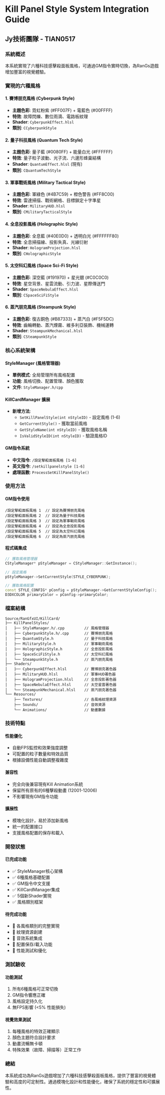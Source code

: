 # Kill Panel Style System Integration Guide
## Jy技術團隊 - TIAN0517

### 系統概述
本系統實現了六種科技感擊殺面板風格，可通過GM指令實時切換，為RanGs遊戲增加豐富的視覺體驗。

### 實現的六種風格

#### 1. 賽博朋克風格 (Cyberpunk Style)
- **主題色彩**: 霓虹粉紫 (#FF007F) + 電藍色 (#00FFFF)
- **特效**: 故障閃爍、數位雨滴、電路板紋理
- **Shader**: `CyberpunkEffect.hlsl`
- **類別**: `CCyberpunkStyle`

#### 2. 量子科技風格 (Quantum Tech Style)
- **主題色彩**: 量子藍 (#0080FF) + 能量白光 (#FFFFFF)
- **特效**: 量子粒子波動、光子流、六邊形蜂巢結構
- **Shader**: `QuantumEffect.hlsl` (現有)
- **類別**: `CQuantumTechStyle`

#### 3. 軍事戰術風格 (Military Tactical Style)
- **主題色彩**: 軍綠色 (#4B7C59) + 橙色警告 (#FF8C00)
- **特效**: 雷達掃描、戰術網格、目標鎖定十字準星
- **Shader**: `MilitaryHUD.hlsl`
- **類別**: `CMilitaryTacticalStyle`

#### 4. 全息投影風格 (Holographic Style)
- **主題色彩**: 全息藍 (#40E0D0) + 透明白光 (#FFFFFF80)
- **特效**: 全息掃描線、投影失真、光線衍射
- **Shader**: `HologramProjection.hlsl`
- **類別**: `CHolographicStyle`

#### 5. 太空科幻風格 (Space Sci-Fi Style)
- **主題色彩**: 深空藍 (#191970) + 星光銀 (#C0C0C0)
- **特效**: 星空背景、星雲流動、引力波、星際傳送門
- **Shader**: `SpaceNebulaEffect.hlsl`
- **類別**: `CSpaceSciFiStyle`

#### 6. 蒸汽朋克風格 (Steampunk Style)
- **主題色彩**: 復古銅色 (#B87333) + 蒸汽白 (#F5F5DC)
- **特效**: 齒輪轉動、蒸汽煙霧、維多利亞裝飾、機械運轉
- **Shader**: `SteampunkMechanical.hlsl`
- **類別**: `CSteampunkStyle`

### 核心系統架構

#### StyleManager (風格管理器)
- **單例模式**: 全局管理所有風格配置
- **功能**: 風格切換、配置管理、顏色獲取
- **文件**: `StyleManager.h/cpp`

#### KillCardManager 擴展
- **新增方法**:
  - `SetKillPanelStyle(int nStyleID)` - 設定風格 (1-6)
  - `GetCurrentStyle()` - 獲取當前風格
  - `GetStyleName(int nStyleID)` - 獲取風格名稱
  - `IsValidStyleID(int nStyleID)` - 驗證風格ID

#### GM指令系統
- **中文指令**: `/設定擊殺面板風格 [1-6]`
- **英文指令**: `/setkillpanelstyle [1-6]`
- **處理函數**: `ProcessSetKillPanelStyle()`

### 使用方法

#### GM指令使用
```
/設定擊殺面板風格 1  // 設定為賽博朋克風格
/設定擊殺面板風格 2  // 設定為量子科技風格
/設定擊殺面板風格 3  // 設定為軍事戰術風格
/設定擊殺面板風格 4  // 設定為全息投影風格
/設定擊殺面板風格 5  // 設定為太空科幻風格
/設定擊殺面板風格 6  // 設定為蒸汽朋克風格
```

#### 程式碼集成
```cpp
// 獲取風格管理器
CStyleManager* pStyleManager = CStyleManager::GetInstance();

// 設定風格
pStyleManager->SetCurrentStyle(STYLE_CYBERPUNK);

// 獲取風格配置
const STYLE_CONFIG* pConfig = pStyleManager->GetCurrentStyleConfig();
D3DXCOLOR primaryColor = pConfig->primaryColor;
```

### 檔案結構
```
Source/RanGfxUI/KillCard/
├── KillPanelStyles/
│   ├── StyleManager.h/.cpp         // 風格管理器
│   ├── CyberpunkStyle.h/.cpp       // 賽博朋克風格
│   ├── QuantumStyle.h              // 量子科技風格
│   ├── MilitaryStyle.h             // 軍事戰術風格
│   ├── HolographicStyle.h          // 全息投影風格
│   ├── SpaceSciFiStyle.h           // 太空科幻風格
│   └── SteampunkStyle.h            // 蒸汽朋克風格
├── Shaders/
│   ├── CyberpunkEffect.hlsl        // 賽博朋克著色器
│   ├── MilitaryHUD.hlsl            // 軍事HUD著色器
│   ├── HologramProjection.hlsl     // 全息投影著色器
│   ├── SpaceNebulaEffect.hlsl      // 太空星雲著色器
│   └── SteampunkMechanical.hlsl    // 蒸汽朋克著色器
└── Resources/
    ├── Textures/                   // 各風格紋理資源
    ├── Sounds/                     // 音效資源
    └── Animations/                 // 動畫數據
```

### 技術特點

#### 性能優化
- 自動FPS監控和效果強度調整
- 可配置的粒子數量和特效品質
- 根據設備性能自動調整複雜度

#### 兼容性
- 完全向後兼容現有Kill Animation系統
- 保留所有原有的6種擊殺動畫 (12001-12006)
- 不影響現有GM指令功能

#### 擴展性
- 模塊化設計，易於添加新風格
- 統一的配置接口
- 支援風格配置的保存和載入

### 開發狀態

#### 已完成功能
- ✅ StyleManager核心架構
- ✅ 6種風格基礎配置
- ✅ GM指令中文支援
- ✅ KillCardManager集成
- ✅ 5個新Shader實現
- ✅ 風格類別框架

#### 待完成功能
- 🔄 各風格類別的完整實現
- 🔄 紋理資源創建
- 🔄 音效系統集成
- 🔄 配置保存/載入功能
- 🔄 性能測試和優化

### 測試驗收

#### 功能測試
1. 所有6種風格可正常切換
2. GM指令響應正確
3. 風格設定持久化
4. 無FPS影響 (<5% 性能損失)

#### 視覺效果測試
1. 每種風格的特效正確顯示
2. 顏色主題符合設計要求
3. 動畫流暢無卡頓
4. 特殊效果（故障、掃描等）正常工作

### 總結
本系統成功為RanGs遊戲增加了六種科技感擊殺面板風格，提供了豐富的視覺體驗和高度的可定制性。通過模塊化設計和性能優化，確保了系統的穩定性和可擴展性。